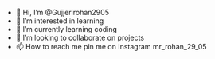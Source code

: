 - 👋 Hi, I’m @Gujjerirohan2905
- 👀 I’m interested in learning
- 🌱 I’m currently learning coding
- 💞️ I’m looking to collaborate on projects
- 📫 How to reach me pin me on Instagram mr_rohan_29_05

<!---
Gujjerirohan2905/Gujjerirohan2905 is a ✨ special ✨ repository because its `README.md` (this file) appears on your GitHub profile.
You can click the Preview link to take a look at your changes.
--->
